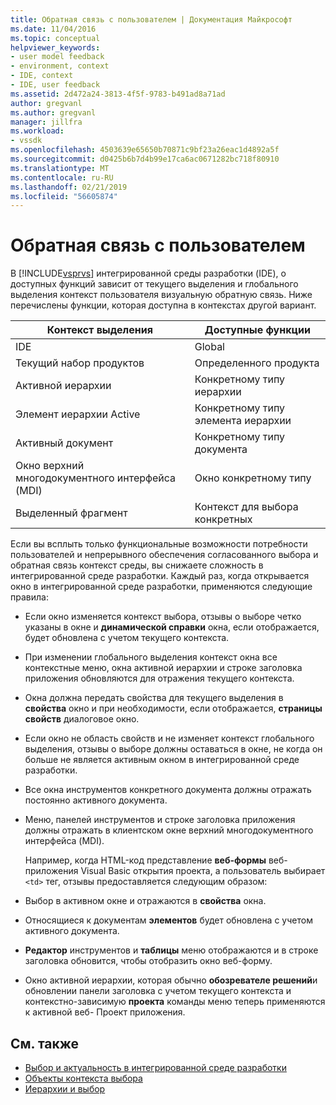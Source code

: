 ```yaml
---
title: Обратная связь с пользователем | Документация Майкрософт
ms.date: 11/04/2016
ms.topic: conceptual
helpviewer_keywords:
- user model feedback
- environment, context
- IDE, context
- IDE, user feedback
ms.assetid: 2d472a24-3813-4f5f-9783-b491ad8a71ad
author: gregvanl
ms.author: gregvanl
manager: jillfra
ms.workload:
- vssdk
ms.openlocfilehash: 4503639e65650b70871c9bf23a26eac1d4892a5f
ms.sourcegitcommit: d0425b6b7d4b99e17ca6ac0671282bc718f80910
ms.translationtype: MT
ms.contentlocale: ru-RU
ms.lasthandoff: 02/21/2019
ms.locfileid: "56605874"
---
```

# <a name="feedback-to-the-user"></a>Обратная связь с пользователем
В [!INCLUDE[vsprvs](../../code-quality/includes/vsprvs_md.md)] интегрированной среды разработки (IDE), о доступных функций зависит от текущего выделения и глобального выделения контекст пользователя визуальную обратную связь. Ниже перечислены функции, которая доступна в контекстах другой вариант.

|Контекст выделения|Доступные функции|
|-----------------------|-----------------------------|
|IDE|Global|
|Текущий набор продуктов|Определенного продукта|
|Активной иерархии|Конкретному типу иерархии|
|Элемент иерархии Active|Конкретному типу элемента иерархии|
|Активный документ|Конкретному типу документа|
|Окно верхний многодокументного интерфейса (MDI)|Окно конкретному типу|
|Выделенный фрагмент|Контекст для выбора конкретных|

 Если вы всплыть только функциональные возможности потребности пользователей и непрерывного обеспечения согласованного выбора и обратная связь контекст среды, вы снижаете сложность в интегрированной среде разработки. Каждый раз, когда открывается окно в интегрированной среде разработки, применяются следующие правила:

- Если окно изменяется контекст выбора, отзывы о выборе четко указаны в окне и **динамической справки** окна, если отображается, будет обновлена с учетом текущего контекста.

- При изменении глобального выделения контекст окна все контекстные меню, окна активной иерархии и строке заголовка приложения обновляются для отражения текущего контекста.

- Окна должна передать свойства для текущего выделения в **свойства** окно и при необходимости, если отображается, **страницы свойств** диалоговое окно.

- Если окно не область свойств и не изменяет контекст глобального выделения, отзывы о выборе должны оставаться в окне, не когда он больше не является активным окном в интегрированной среде разработки.

- Все окна инструментов конкретного документа должны отражать постоянно активного документа.

- Меню, панелей инструментов и строке заголовка приложения должны отражать в клиентском окне верхний многодокументного интерфейса (MDI).

  Например, когда HTML-код представление **веб-формы** веб-приложения Visual Basic открытия проекта, а пользователь выбирает `<td>` тег, отзывы предоставляется следующим образом:

- Выбор в активном окне и отражаются в **свойства** окна.

- Относящиеся к документам **элементов** будет обновлена с учетом активного документа.

- **Редактор** инструментов и **таблицы** меню отображаются и в строке заголовка обновится, чтобы отобразить окно веб-форму.

- Окно активной иерархии, которая обычно **обозревателе решений**и обновлении панели заголовка с учетом текущего контекста и контекстно-зависимую **проекта** команды меню теперь применяются к активной веб- Проект приложения.

## <a name="see-also"></a>См. также
- [Выбор и актуальность в интегрированной среде разработки](../../extensibility/internals/selection-and-currency-in-the-ide.md)
- [Объекты контекста выбора](../../extensibility/internals/selection-context-objects.md)
- [Иерархии и выбор](../../extensibility/internals/hierarchies-and-selection.md)